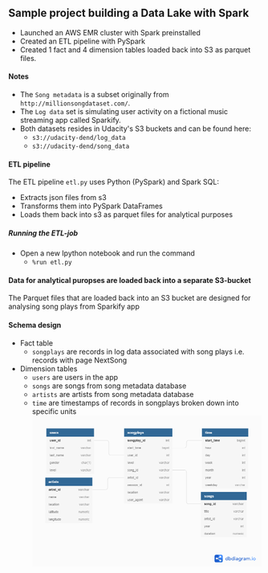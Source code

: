 ## Sample project building a Data Lake with Spark
- Launched an AWS EMR cluster with Spark preinstalled
- Created an ETL pipeline with PySpark
- Created 1 fact and 4 dimension tables loaded back into S3 as parquet files.

#### Notes
- The `Song metadata` is a subset originally from `http://millionsongdataset.com/`.
- The `Log data` set is simulating user activity on a fictional music streaming app called Sparkify.
- Both datasets resides in Udacity's S3 buckets and can be found here: 
	- `s3://udacity-dend/log_data` 
	- `s3://udacity-dend/song_data`

#### ETL pipeline
The ETL pipeline `etl.py` uses Python (PySpark) and Spark SQL:
- Extracts json files from s3
- Transforms them into PySpark DataFrames
- Loads them back into s3 as parquet files for analytical purposes

##### Running the ETL-job
- Open a new Ipython notebook and run the command
    - `%run etl.py`

#### Data for analytical puropses are loaded back into a separate S3-bucket
The Parquet files that are loaded back into an S3 bucket are designed for analysing song plays from Sparkify app

#### Schema design
- Fact table 
    - `songplays` are records in log data associated with song plays i.e. records with page NextSong
- Dimension tables
    - `users` are users in the app
    - `songs`  are songs from song metadata database
    - `artists` are artists from song metadata database
    - `time` are timestamps of records in songplays broken down into specific units
![Star schema](https://github.com/aletje/Data-Lake-with-Spark/blob/main/starschema.png "star schema")